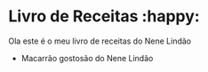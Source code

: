 # Livro de Receitas :happy:

Ola este é o meu livro de receitas do Nene Lindão

- Macarrão gostosão do Nene Lindão